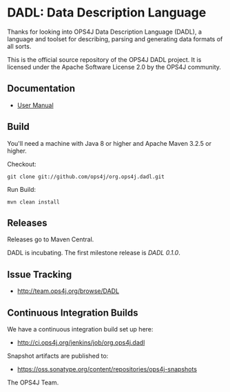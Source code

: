 ﻿DADL: Data Description Language
===============================

Thanks for looking into OPS4J Data Description Language (DADL), a language and toolset for 
describing, parsing and generating data formats of all sorts.

This is the official source repository of the OPS4J DADL project.
It is licensed under the Apache Software License 2.0 by the OPS4J community.

## Documentation

* [User Manual](http://ops4j.github.io/dadl/latest/)

## Build

You'll need a machine with Java 8 or higher and Apache Maven 3.2.5 or higher.

Checkout:

    git clone git://github.com/ops4j/org.ops4j.dadl.git

Run Build:

    mvn clean install


## Releases

Releases go to Maven Central.

DADL is incubating. The first milestone release is *DADL 0.1.0*.

## Issue Tracking

* <http://team.ops4j.org/browse/DADL>

## Continuous Integration Builds

We have a continuous integration build set up here:

* <http://ci.ops4j.org/jenkins/job/org.ops4j.dadl>

Snapshot artifacts are published to:

* <https://oss.sonatype.org/content/repositories/ops4j-snapshots>


The OPS4J Team.
